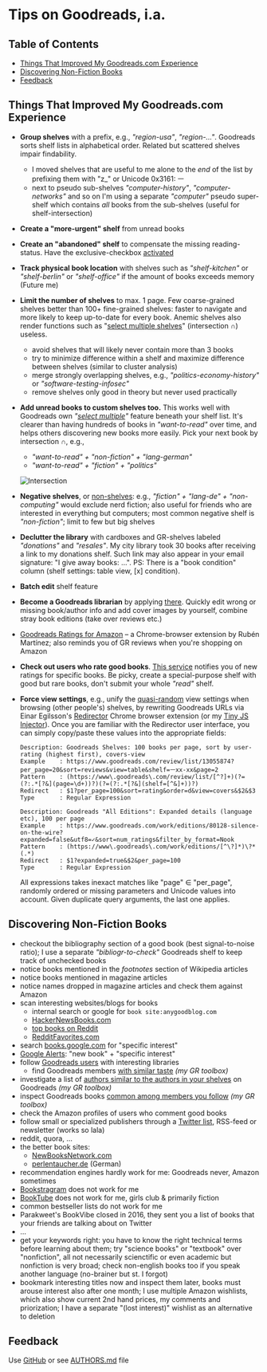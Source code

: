 # Tips on Goodreads, i.a.

## Table of Contents
- [Things That Improved My Goodreads.com Experience](#things-that-improved-my-goodreadscom-experience)
- [Discovering Non-Fiction Books](#discovering-non-fiction-books)
- [Feedback](#feedback)


## Things That Improved My Goodreads.com Experience

- **Group shelves** with a prefix, e.g., _"region-usa"_,
  _"region-..."_. Goodreads sorts shelf lists in alphabetical order.
  Related but scattered shelves impair findability.  
  - I moved shelves that are useful to me alone to the _end_ of the list by prefixing them with "z_" or Unicode 0x3161: ㅡ
  - next to pseudo sub-shelves _"computer-history"_, _"computer-networks"_ and so on I'm using a separate _"computer"_ pseudo super-shelf which contains _all_ books from the sub-shelves (useful for shelf-intersection)

- **Create a "more-urgent" shelf** from unread books

- **Create an "abandoned" shelf** to compensate the missing reading-status. 
  Have the exclusive-checkbox [activated](https://www.goodreads.com/shelf/edit)

- **Track physical book location** with shelves such as _"shelf-kitchen"_ or 
  _"shelf-berlin"_ or _"shelf-office"_ if the amount of books exceeds memory (Future me)

- **Limit the number of shelves** to max. 1 page. 
  Few coarse-grained shelves better than 100+ fine-grained shelves: faster to navigate and more likely to keep up-to-date for every book.
  Anemic shelves also render functions such as "[select multiple shelves](https://www.secondrunreviews.com/2016/03/selecting-multiple-shelves-goodreads.html)" (intersection ∩) useless.
  - avoid shelves that will likely never contain more than 3 books
  - try to minimize difference within a shelf and maximize difference between shelves (similar to cluster analysis)
  - merge strongly overlapping shelves, e.g., _"politics-economy-history"_ or _"software-testing-infosec"_
  - remove shelves only good in theory but never used practically

- **Add unread books to custom shelves too.** This works
  well with Goodreads own _"[select multiple](https://www.secondrunreviews.com/2016/03/selecting-multiple-shelves-goodreads.html)"_ feature beneath your
  shelf list. It's clearer than having hundreds of books in _"want-to-read"_ over time,
  and helps others discovering new books more easily. Pick your next book by intersection ∩, e.g.,
  - _"want-to-read" + "non-fiction" + "lang-german"_
  - _"want-to-read" + "fiction" + "politics"_
  
  ![Intersection](https://upload.wikimedia.org/wikipedia/commons/thumb/d/da/Set_intersection.svg/320px-Set_intersection.svg.png)
  
- **Negative shelves**, or [non-shelves](https://www.goodreads.com/topic/show/19369665-reverse-results-on-my-shelf#comment_id_181173145): e.g., _"fiction" + "lang-de" + "non-computing"_ would exclude nerd fiction; also useful for friends who are interested in everything but computers; most common negative shelf is _"non-fiction"_; limit to few but big shelves
  
- **Declutter the library** with cardboxes and GR-shelves labeled
  _"donations"_ and _"resales"_. My city library took 30 books
  after receiving a link to my donations shelf.  Such link may also appear in
  your email signature: "I give away books: ...". 
  PS: There is a "book condition" column (shelf settings: table view, [x] condition).

- **Batch edit** shelf feature

- **Become a Goodreads librarian** by applying 
  [there](https://www.goodreads.com/about/apply_librarian). Quickly
  edit wrong or missing book/author info and add cover images by yourself,
  combine stray book editions (take over reviews etc.)

- [Goodreads Ratings for Amazon](https://chrome.google.com/webstore/detail/goodreads-ratings-for-ama/fkkcefhhadenobhjnngfdahhlodolkjg) – a Chrome-browser extension by Rubén Martínez; 
  also reminds you of GR reviews when you're shopping on Amazon 

- **Check out users who rate good books**. 
  [This service](https://andre-st.github.io/goodreads/) notifies you of new ratings for specific books.
  Be picky, create a special-purpose shelf with good but rare books, don't submit your whole _"read"_ shelf.

- **Force view settings**, e.g., unify the [quasi-random](https://en.wikipedia.org/wiki/Principle_of_least_astonishment) view settings when browsing (other people's)
  shelves, by rewriting Goodreads URLs via Einar Egilsson's 
  [Redirector](https://chrome.google.com/webstore/detail/redirector/ocgpenflpmgnfapjedencafcfakcekcd)
  Chrome browser extension (or my [Tiny JS Injector](https://github.com/andre-st/chrome-injectjs)). 
  Once you are familiar with the Redirector user interface, you can simply copy/paste these values 
  into the appropriate fields: 
  ```
  Description: Goodreads Shelves: 100 books per page, sort by user-rating (highest first), covers-view
  Example    : https://www.goodreads.com/review/list/13055874?per_page=20&sort=reviews&view=table&shelf=ㅡxx-xx&page=2
  Pattern    : (https://www\.goodreads\.com/review/list/[^?]+)(?=(?:.*[?&](page=\d+))?)(?=(?:.*[?&](shelf=[^&]+))?)
  Redirect   : $1?per_page=100&sort=rating&order=d&view=covers&$2&$3
  Type       : Regular Expression
  ```
  ```
  Description: Goodreads "All Editions": Expanded details (language etc), 100 per page
  Example    : https://www.goodreads.com/work/editions/80128-silence-on-the-wire?expanded=false&utf8=✓&sort=num_ratings&filter_by_format=Nook
  Pattern    : (https://www\.goodreads\.com/work/editions/[^\?]*)\?*(.*)
  Redirect   : $1?expanded=true&$2&per_page=100
  Type       : Regular Expression
  ```
  All expressions takes inexact matches like "page" ∈ "per_page", randomly ordered or missing 
  parameters and Unicode values into account. Given duplicate query arguments, the last one applies.


## Discovering Non-Fiction Books
- checkout the bibliography section of a good book (best signal-to-noise ratio); I use a separate _"bibliogr-to-check"_ Goodreads shelf to keep track of unchecked books
- notice books mentioned in the _footnotes_ section of Wikipedia articles
- notice books mentioned in magazine articles
- notice names dropped in magazine articles and check them against Amazon
- scan interesting websites/blogs for books 
  - internal search or google for `book site:anygoodblog.com`
  - [HackerNewsBooks.com](https://hackernewsbooks.com/)
  - [top books on Reddit](http://booksreddit.com/)
  - [RedditFavorites.com](https://redditfavorites.com/books)
- search [books.google.com](https://www.google.com/search?tbm=bks&q=specific+interest) for "specific interest"
- [Google Alerts](https://www.google.com/alerts): "new book" + "specific interest"
- follow [Goodreads users](https://www.goodreads.com/user/18418712-andr/following) with interesting libraries
  - find Goodreads members [with similar taste](https://github.com/andre-st/goodreads/blob/master/likeminded.md) _(my GR toolbox)_
- investigate a list of [authors similar to the authors in your shelves](https://github.com/andre-st/goodreads/blob/master/similarauth.md) on Goodreads _(my GR toolbox)_
- inspect Goodreads books [common among members you follow](https://github.com/andre-st/goodreads/blob/master/friendrated.md) _(my GR toolbox)_
- check the Amazon profiles of users who comment good books
- follow small or specialized publishers through a [Twitter list](https://twitter.com/voidyll/lists/books), RSS-feed or newsletter (works so lala)
- reddit, quora, ...
- the better book sites:
  - [NewBooksNetwork.com](http://newbooksnetwork.com/)
  - [perlentaucher.de](https://www.perlentaucher.de/teaserliste/2_Buecher.html) (German)
- recommendation engines hardly work for me: Goodreads never, Amazon sometimes
- [Bookstragram](https://www.instagram.com/explore/tags/bookstagram/) does not work for me
- [BookTube](https://en.wikipedia.org/wiki/BookTube) does not work for me, girls club & primarily fiction
- common bestseller lists do not work for me
- Parakweet's BookVibe closed in 2016, they sent you a list of books that your friends are talking about on Twitter
- ...
- get your keywords right: you have to know the right technical terms before learning about them; try "science books" or "textbook" over "nonfiction", all not necessarily scienctific or even academic but nonfiction is very broad; check non-english books too if you speak another language (no-brainer but st. I forgot)
- bookmark interesting titles now and inspect them later, books must arouse interest also after one month; I use multiple Amazon wishlists, which also show current 2nd hand prices, my comments and priorization; I have a separate "(lost interest)" wishlist as an alternative to deletion


## Feedback

Use [GitHub](https://github.com/andre-st/goodreads/issues) or see [AUTHORS.md](AUTHORS.md) file
